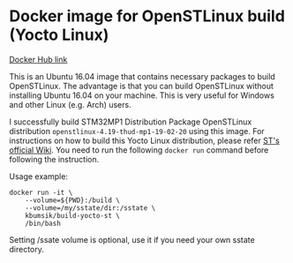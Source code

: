 # Docker image for OpenSTLinux build (Yocto Linux)

[Docker Hub link](https://cloud.docker.com/repository/docker/kbumsik/build-yocto-st)

This is an Ubuntu 16.04 image that contains necessary packages to build OpenSTLinux.
The advantage is that you can build OpenSTLinux without installing Ubuntu 16.04
on your machine. This is very useful for Windows and other Linux (e.g. Arch) users.

I successfully build STM32MP1 Distribution Package OpenSTLinux distribution
`openstlinux-4.19-thud-mp1-19-02-20` using this image.
For instructions on how to build this Yocto Linux distribution, please refer
[ST's official Wiki](https://wiki.st.com/stm32mpu/wiki/STM32MP1_Distribution_Package).
You need to run the following `docker run` command before following the instruction.

Usage example:

    docker run -it \
        --volume=${PWD}:/build \
        --volume=/my/sstate/dir:/sstate \
        kbumsik/build-yocto-st \
        /bin/bash

Setting /ssate volume is optional, use it if you need your own sstate directory.
